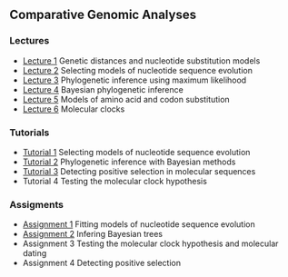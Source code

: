 ## Comparative Genomic Analyses

### Lectures
* [Lecture 1](/assets/lectures/Lecture_1.pdf) Genetic distances and nucleotide substitution models
* [Lecture 2](/assets/lectures/Lecture_2.pdf) Selecting models of nucleotide sequence evolution
* [Lecture 3](/assets/lectures/Lecture_3.pdf) Phylogenetic inference using maximum likelihood
* [Lecture 4](/assets/lectures/Lecture_4.pdf) Bayesian phylogenetic inference
* [Lecture 5](/assets/lectures/Lecture_5.pdf) Models of amino acid and codon substitution 
* [Lecture 6](/assets/lectures/Lecture_6.pdf) Molecular clocks


### Tutorials
* [Tutorial 1](tutorial_1.md) Selecting models of nucleotide sequence evolution <br/>
* [Tutorial 2](tutorial_2.md) Phylogenetic inference with Bayesian methods <br/>
* [Tutorial 3](tutorial_3.md) Detecting positive selection in molecular sequences 
* Tutorial 4  Testing the molecular clock hypothesis<br/>

### Assigments
* [Assignment 1](assignment_1.md) Fitting models of nucleotide sequence evolution <br/>
* [Assignment 2](assignment_2.md) Infering Bayesian trees <br/>
* Assignment 3 Testing the molecular clock hypothesis and molecular dating <br/>
* Assignment 4 Detecting positive selection 